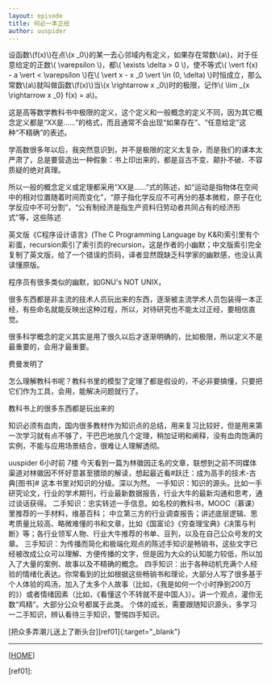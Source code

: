 ```yaml
---
layout: episode
title: 何必一本正经
author: uuspider
---
```

<script type="text/javascript" src="/MathJax-2.7.0/MathJax.js?config=TeX-AMS-MML_HTMLorMML"></script>

设函数\\(f(x)\\)在点\\(x _0\\)的某一去心邻域内有定义，如果存在常数\\(a\\)，对于任意给定的正数\\( \varepsilon \\)，都\\( \exists \delta > 0 \\)，使不等式\\( \vert f(x) - a \vert < \varepsilon \\)在\\( \vert x - x _0 \vert \in (0, \delta) \\)时恒成立，那么常数\\(a\\)就叫做函数\\(f(x)\\)当\\(x \rightarrow x _0\\)时的极限，记作\\( \lim _{x \rightarrow x _0} f(x) = a\\)。

这是高等数学教科书中极限的定义，这个定义和一般概念的定义不同，因为其它概念定义都是“XX是……”的格式，而且通常不会出现“如果存在”、“任意给定”这种“不精确”的表述。

学高数很多年以后，我突然意识到，并不是极限的定义太复杂，而是我们的课本太严肃了，总是要营造出一种假象：书上印出来的，都是亘古不变、颠扑不破、不容质疑的绝对真理。

所以一般的概念定义或定理都采用“XX是……”式的陈述，如“运动是指物体在空间中的相对位置随着时间而变化”，“原子指化学反应不可再分的基本微粒，原子在化学反应中不可分割”，“公有制经济是指生产资料归劳动者共同占有的经济形式”等，这些陈述




英文版《C程序设计语言》(The C Programming Language by K&R)索引里有个彩蛋，recursion索引了索引页的recursion，这是作者的小幽默；中文版索引完全复制了英文版，给了一个错误的页码，译者显然既缺乏科学家的幽默感，也没认真读懂原版。

程序员有很多类似的幽默，如GNU's NOT UNIX，

很多东西都是非主流的技术人员玩出来的东西，逐渐被主流学术人员包装得一本正经，有些命名就能反映出这种过程，所以，对待研究也不能太过正经，要相信直觉。

很多科学概念的定义其实是用了很久以后才逐渐明确的，比如极限，所以定义不是最重要的，会用才最重要。

费曼发明了


怎么理解教科书呢？教科书里的模型了定理了都是假设的，不必非要搞懂，只要把它们作为工具，会用，能解决问题就行了。


教科书上的很多东西都是玩出来的





知识必须有血肉，国内很多教材作为知识点的总结，用来复习比较好，但是用来第一次学习就有点不够了，干巴巴地放几个定理，稍加证明和阐释，没有血肉饱满的实例，不能与应用场景结合，很难让人理解透彻。

uuspider 6小时前
   7楼
今天看到一篇为林徽因正名的文章，联想到之前不同媒体渠道对林徽因不怀好意甚至猥琐的解读，想起最近看#跃迁：成为高手的技术-古典[图书]# 这本书里对知识的分级。深以为然。
一手知识：知识的源头。比如一手研究论文，行业的学术期刊，行业最新数据报告，行业大牛的最新沟通和思考，通过谈话获得。
二手知识：忠实转述一手信息。如名校的教科书，MOOC（慕课）里推荐的一手材料，维基百科； 中立第三方的行业调查报告；讲述底层逻辑、思考质量比较高、略微难懂的书和文章，比如《国富论》《穷查理宝典》《决策与判断》等；各行业领军人物、行业大牛推荐的书单、豆列，以及在自己公众号发的文章。
三手知识：为传播而简化和极端化观点的陈述手知识是畅销书，这些文字已经被改成公众可以理解、方便传播的文字，但是因为大众的认知能力较低，所以加入了大量的案例、故事以及不精确的概念。
四手知识：出于各种动机充满个人经验的情绪化表达。你常看到的比如根据这些畅销书和理论，大部分人写了很多基于个人体验的鸡汤，加入了太多个人故事（比如，《我是如何一个小时挣到200万的》）或者情绪因素（比如，《看懂这个不转就不是中国人》）。讲一个观点，灌你无数“鸡精”。大部分公众号都属于此类。
个体的成长，需要跟随知识源头，多学习一二手知识，辨认看待三手知识，警惕四手知识。



[把众多弄潮儿送上了断头台][ref01]{:target="_blank"}

***

[[HOME][episode]]

[episode]:http://about.uuspider.com/2019/06/02/episodeindex.html

[ref01]:
